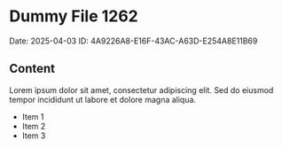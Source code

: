 # Dummy File 1262

Date: 2025-04-03
ID: 4A9226A8-E16F-43AC-A63D-E254A8E11B69

## Content

Lorem ipsum dolor sit amet, consectetur adipiscing elit.
Sed do eiusmod tempor incididunt ut labore et dolore magna aliqua.

* Item 1
* Item 2
* Item 3

